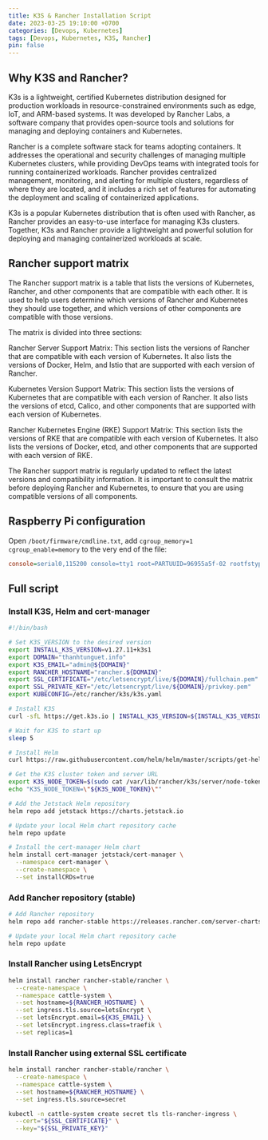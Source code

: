 ```yaml
---
title: K3S & Rancher Installation Script
date: 2023-03-25 19:10:00 +0700
categories: [Devops, Kubernetes]
tags: [Devops, Kubernetes, K3S, Rancher]
pin: false
---
```


## Why K3S and Rancher?

K3s is a lightweight, certified Kubernetes distribution designed for production workloads in resource-constrained environments such as edge, IoT, and ARM-based systems. It was developed by Rancher Labs, a software company that provides open-source tools and solutions for managing and deploying containers and Kubernetes.

Rancher is a complete software stack for teams adopting containers. It addresses the operational and security challenges of managing multiple Kubernetes clusters, while providing DevOps teams with integrated tools for running containerized workloads. Rancher provides centralized management, monitoring, and alerting for multiple clusters, regardless of where they are located, and it includes a rich set of features for automating the deployment and scaling of containerized applications.

K3s is a popular Kubernetes distribution that is often used with Rancher, as Rancher provides an easy-to-use interface for managing K3s clusters. Together, K3s and Rancher provide a lightweight and powerful solution for deploying and managing containerized workloads at scale.

## Rancher support matrix

The Rancher support matrix is a table that lists the versions of Kubernetes, Rancher, and other components that are compatible with each other. It is used to help users determine which versions of Rancher and Kubernetes they should use together, and which versions of other components are compatible with those versions.

The matrix is divided into three sections:

Rancher Server Support Matrix: This section lists the versions of Rancher that are compatible with each version of Kubernetes. It also lists the versions of Docker, Helm, and Istio that are supported with each version of Rancher.

Kubernetes Version Support Matrix: This section lists the versions of Kubernetes that are compatible with each version of Rancher. It also lists the versions of etcd, Calico, and other components that are supported with each version of Kubernetes.

Rancher Kubernetes Engine (RKE) Support Matrix: This section lists the versions of RKE that are compatible with each version of Kubernetes. It also lists the versions of Docker, etcd, and other components that are supported with each version of RKE.

The Rancher support matrix is regularly updated to reflect the latest versions and compatibility information. It is important to consult the matrix before deploying Rancher and Kubernetes, to ensure that you are using compatible versions of all components.

## Raspberry Pi configuration

Open `/boot/firmware/cmdline.txt`, add `cgroup_memory=1 cgroup_enable=memory` to the very end of the file:

```ini
console=serial0,115200 console=tty1 root=PARTUUID=96955a5f-02 rootfstype=ext4 fsck.repair=yes rootwait quiet splash plymouth.ignore-serial-consoles cfg80211.ieee80211_regdom=VN cgroup_memory=1 cgroup_enable=memory
```

## Full script

### Install K3S, Helm and cert-manager

```bash
#!/bin/bash

# Set K3S_VERSION to the desired version
export INSTALL_K3S_VERSION=v1.27.11+k3s1
export DOMAIN="thanhtunguet.info"
export K3S_EMAIL="admin@${DOMAIN}"
export RANCHER_HOSTNAME="rancher.${DOMAIN}"
export SSL_CERTIFICATE="/etc/letsencrypt/live/${DOMAIN}/fullchain.pem"
export SSL_PRIVATE_KEY="/etc/letsencrypt/live/${DOMAIN}/privkey.pem"
export KUBECONFIG=/etc/rancher/k3s/k3s.yaml

# Install K3S
curl -sfL https://get.k3s.io | INSTALL_K3S_VERSION=${INSTALL_K3S_VERSION} sh -

# Wait for K3S to start up
sleep 5

# Install Helm
curl https://raw.githubusercontent.com/helm/helm/master/scripts/get-helm-3 | bash

# Get the K3S cluster token and server URL
export K3S_NODE_TOKEN=$(sudo cat /var/lib/rancher/k3s/server/node-token)
echo "K3S_NODE_TOKEN=\"${K3S_NODE_TOKEN}\""

# Add the Jetstack Helm repository
helm repo add jetstack https://charts.jetstack.io

# Update your local Helm chart repository cache
helm repo update

# Install the cert-manager Helm chart
helm install cert-manager jetstack/cert-manager \
  --namespace cert-manager \
  --create-namespace \
  --set installCRDs=true
```

### Add Rancher repository (stable)

```bash
# Add Rancher repository
helm repo add rancher-stable https://releases.rancher.com/server-charts/stable

# Update your local Helm chart repository cache
helm repo update
```

### Install Rancher using LetsEncrypt

```bash
helm install rancher rancher-stable/rancher \
  --create-namespace \
  --namespace cattle-system \
  --set hostname=${RANCHER_HOSTNAME} \
  --set ingress.tls.source=letsEncrypt \
  --set letsEncrypt.email=${K3S_EMAIL} \
  --set letsEncrypt.ingress.class=traefik \
  --set replicas=1
```

### Install Rancher using external SSL certificate

```bash
helm install rancher rancher-stable/rancher \
  --create-namespace \
  --namespace cattle-system \
  --set hostname=${RANCHER_HOSTNAME} \
  --set ingress.tls.source=secret

kubectl -n cattle-system create secret tls tls-rancher-ingress \
  --cert="${SSL_CERTIFICATE}" \
  --key="${SSL_PRIVATE_KEY}"
```
